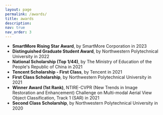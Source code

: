```yaml
---
layout: page
permalink: /awards/
title: awards
description:
nav: true
nav_order: 3
---
```


+ __SmartMore Rising Star Award__, by SmartMore Corporation in 2023
+ __Distinguished Graduate Student Award__, by Northwestern Polytechnical University in 2022
+ __National Scholarship (Top 1/44)__, by The Ministry of Education of the People's Republic of China in 2021
+ __Tencent Scholarship - First Class__, by Tencent in 2021
+ __First Class Scholarship__, by Northwestern Polytechnical University in 2021
+ __Winner Award (1st Rank)__, NTIRE-CVPR (New Trends in Image Restoration and Enhancement) Challenge on Multi-modal Aerial View Object Classification, Track 1 (SAR) in 2021
+ __Second Class Scholarship__, by Northwestern Polytechnical University in 2020
